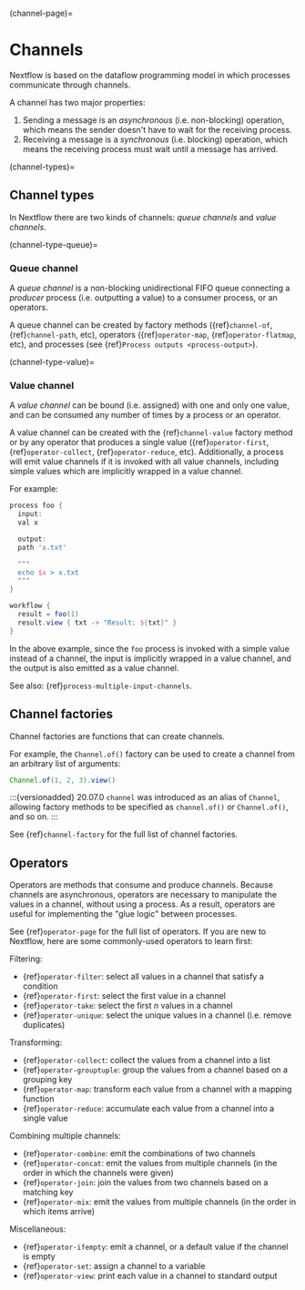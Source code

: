(channel-page)=

# Channels

Nextflow is based on the dataflow programming model in which processes communicate through channels.

A channel has two major properties:

1. Sending a message is an *asynchronous* (i.e. non-blocking) operation, which means the sender doesn't have to wait for the receiving process.
2. Receiving a message is a *synchronous* (i.e. blocking) operation, which means the receiving process must wait until a message has arrived.

(channel-types)=

## Channel types

In Nextflow there are two kinds of channels: *queue channels* and *value channels*.

(channel-type-queue)=

### Queue channel

A *queue channel* is a non-blocking unidirectional FIFO queue connecting a *producer* process (i.e. outputting a value)
to a consumer process, or an operators.

A queue channel can be created by factory methods ({ref}`channel-of`, {ref}`channel-path`, etc), operators ({ref}`operator-map`, {ref}`operator-flatmap`, etc), and processes (see {ref}`Process outputs <process-output>`).

(channel-type-value)=

### Value channel

A *value channel* can be bound (i.e. assigned) with one and only one value, and can be consumed any number of times by
a process or an operator.

A value channel can be created with the {ref}`channel-value` factory method or by any operator that produces a single value
({ref}`operator-first`, {ref}`operator-collect`, {ref}`operator-reduce`, etc). Additionally, a process will emit value
channels if it is invoked with all value channels, including simple values which are implicitly wrapped in a value channel.

For example:

```groovy
process foo {
  input:
  val x

  output:
  path 'x.txt'

  """
  echo $x > x.txt
  """
}

workflow {
  result = foo(1)
  result.view { txt -> "Result: ${txt}" }
}
```

In the above example, since the `foo` process is invoked with a simple value instead of a channel, the input is implicitly
wrapped in a value channel, and the output is also emitted as a value channel.

See also: {ref}`process-multiple-input-channels`.

## Channel factories

Channel factories are functions that can create channels.

For example, the `Channel.of()` factory can be used to create a channel from an arbitrary list of arguments:

```groovy
Channel.of(1, 2, 3).view()
```

:::{versionadded} 20.07.0
`channel` was introduced as an alias of `Channel`, allowing factory methods to be specified as `channel.of()` or `Channel.of()`, and so on.
:::

See {ref}`channel-factory` for the full list of channel factories.

## Operators

Operators are methods that consume and produce channels. Because channels are asynchronous, operators are necessary to manipulate the values in a channel, without using a process. As a result, operators are useful for implementing the "glue logic" between processes.

See {ref}`operator-page` for the full list of operators. If you are new to Nextflow, here are some commonly-used operators to learn first:

Filtering:

- {ref}`operator-filter`: select all values in a channel that satisfy a condition
- {ref}`operator-first`: select the first value in a channel
- {ref}`operator-take`: select the first *n* values in a channel
- {ref}`operator-unique`: select the unique values in a channel (i.e. remove duplicates)

Transforming:

- {ref}`operator-collect`: collect the values from a channel into a list
- {ref}`operator-grouptuple`: group the values from a channel based on a grouping key
- {ref}`operator-map`: transform each value from a channel with a mapping function
- {ref}`operator-reduce`: accumulate each value from a channel into a single value

Combining multiple channels:

- {ref}`operator-combine`: emit the combinations of two channels
- {ref}`operator-concat`: emit the values from multiple channels (in the order in which the channels were given)
- {ref}`operator-join`: join the values from two channels based on a matching key
- {ref}`operator-mix`: emit the values from multiple channels (in the order in which items arrive)

Miscellaneous:

- {ref}`operator-ifempty`: emit a channel, or a default value if the channel is empty
- {ref}`operator-set`: assign a channel to a variable
- {ref}`operator-view`: print each value in a channel to standard output
